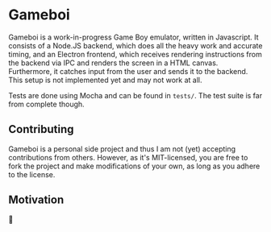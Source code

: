 # Gameboi
Gameboi is a work-in-progress Game Boy emulator, written in Javascript. It
consists of a Node.JS backend, which does all the heavy work and accurate
timing, and an Electron frontend, which receives rendering instructions from
the backend via IPC and renders the screen in a HTML canvas. Furthermore, it
catches input from the user and sends it to the backend. This setup is not
implemented yet and may not work at all.

Tests are done using Mocha and can be found in `tests/`. The test suite is far
from complete though.

## Contributing
Gameboi is a personal side project and thus I am not (yet) accepting
contributions from others. However, as it's MIT-licensed, you are free to fork
the project and make modifications of your own, as long as you adhere to the
license.

## Motivation
🤔
